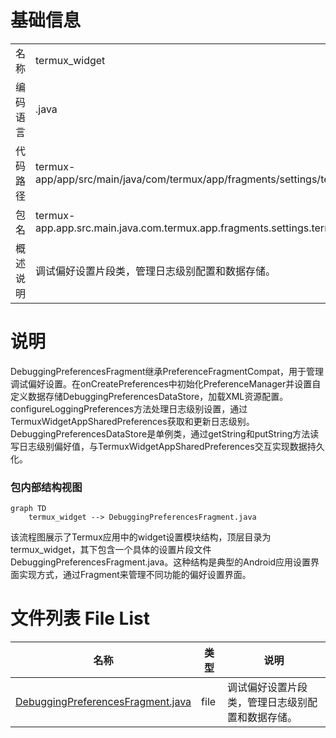 # 基础信息

|      |      |
|------|------|
| 名称 | termux_widget |
| 编码语言 | .java |
| 代码路径 | termux-app/app/src/main/java/com/termux/app/fragments/settings/termux_widget |
| 包名 | termux-app.app.src.main.java.com.termux.app.fragments.settings.termux_widget |
| 概述说明 | 调试偏好设置片段类，管理日志级别配置和数据存储。 |

# 说明

DebuggingPreferencesFragment继承PreferenceFragmentCompat，用于管理调试偏好设置。在onCreatePreferences中初始化PreferenceManager并设置自定义数据存储DebuggingPreferencesDataStore，加载XML资源配置。configureLoggingPreferences方法处理日志级别设置，通过TermuxWidgetAppSharedPreferences获取和更新日志级别。DebuggingPreferencesDataStore是单例类，通过getString和putString方法读写日志级别偏好值，与TermuxWidgetAppSharedPreferences交互实现数据持久化。


### 包内部结构视图

```mermaid
graph TD
    termux_widget --> DebuggingPreferencesFragment.java
```

该流程图展示了Termux应用中的widget设置模块结构，顶层目录为termux_widget，其下包含一个具体的设置片段文件DebuggingPreferencesFragment.java。这种结构是典型的Android应用设置界面实现方式，通过Fragment来管理不同功能的偏好设置界面。

# 文件列表 File List

| 名称   | 类型  | 说明 |
|-------|------|-------------|
| [DebuggingPreferencesFragment.java](DebuggingPreferencesFragment.md) | file | 调试偏好设置片段类，管理日志级别配置和数据存储。 |


